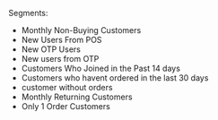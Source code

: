 Segments:
- Monthly Non-Buying Customers
- New Users From POS
- New OTP Users
- New users from OTP
- Customers Who Joined in the Past 14 days
- Customers who havent ordered in the last 30 days
- customer without orders
- Monthly Returning Customers
- Only 1 Order Customers